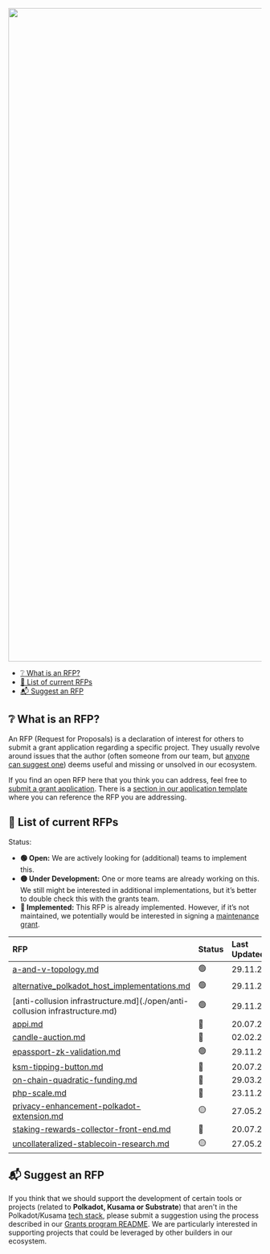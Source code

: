 <p align="center">
  <img src="../src/rfp-header.png" style="width:1300px";>
</p>

- [:grey_question: What is an RFP?](#grey_question-what-is-an-rfp)
- [:scroll: List of current RFPs](#scroll-list-of-current-rfps)
- [:mailbox_with_mail: Suggest an RFP](#mailbox_with_mail-suggest-an-rfp)

## :grey_question: What is an RFP?

An RFP (Request for Proposals) is a declaration of interest for others to submit a grant application regarding a specific project. They usually revolve around issues that the author (often someone from our team, but [anyone can suggest one](/README.md#mailbox_with_mail-suggest-a-project)) deems useful and missing or unsolved in our ecosystem.

If you find an open RFP here that you think you can address, feel free to [submit a grant application](../README.md#1-application). There is a [section in our application template](../applications/application-template.md#project-overview-page_facing_up) where you can reference the RFP you are addressing.


## :scroll: List of current RFPs

Status:
- **:green_circle: Open:** We are actively looking for (additional) teams to implement this. 
- **:yellow_circle: Under Development:** One or more teams are already working on this. We still might be interested in additional implementations, but it’s better to double check this with the grants team.  
- **:red_circle: Implemented:** This RFP is already implemented. However, if it’s not maintained, we potentially would be interested in signing a [maintenance grant](https://github.com/w3f/Grants-Program#hammer_and_wrench-maintenance-grants).  

| RFP | Status  | Last Updated
| :--- | :------ | :--- | 
| [a-and-v-topology.md](./open/a-and-v-topology.md) | :green_circle: | 29.11.2021 |   
| [alternative_polkadot_host_implementations.md](./open/alternative_polkadot_host_implementations.md) | :green_circle: | 29.11.2021 |   
| [anti-collusion infrastructure.md](./open/anti-collusion infrastructure.md) | :green_circle: | 29.11.2021 |   
| [appi.md](./implemented/appi.md) | :red_circle: | 20.07.2021 |   
| [candle-auction.md](./implemented/candle-auction.md) | :red_circle: | 02.02.2022 |  
| [epassport-zk-validation.md](./open/epassport-zk-validation.md) | :green_circle: | 29.11.2021 | 
| [ksm-tipping-button.md](./implemented/ksm-tipping-button.md) | :red_circle: | 20.07.2021 |  
| [on-chain-quadratic-funding.md](./implemented/on-chain-quadratic-funding.md) | :red_circle: | 29.03.2022 |  
| [php-scale.md](./implemented/php-scale.md) | :red_circle: | 23.11.2022 |  
| [privacy-enhancement-polkadot-extension.md](./under_development/privacy-enhancement-polkadot-extension.md) | :yellow_circle: | 27.05.22 | 
| [staking-rewards-collector-front-end.md](./implemented/staking-rewards-collector-front-end.md) | :red_circle: | 20.07.2021 |  
| [uncollateralized-stablecoin-research.md](./under_development/uncollateralized-stablecoin-research.md) | :yellow_circle: | 27.05.22 | 

## :mailbox_with_mail: Suggest an RFP

If you think that we should support the development of certain tools or projects (related to **Polkadot, Kusama or Substrate**) that aren't in the Polkadot/Kusama [tech stack](docs/polkadot_stack.md), please submit a suggestion using the process described in our [Grants program README](../README.md#mailbox_with_mail-suggest-a-project). We are particularly interested in supporting projects that could be leveraged by other builders in our ecosystem.
